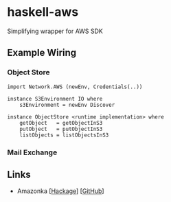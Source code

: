 # haskell-aws

Simplifying wrapper for AWS SDK

## Example Wiring

### Object Store

```
import Network.AWS (newEnv, Credentials(..))

instance S3Environment IO where
    s3Environment = newEnv Discover

instance ObjectStore <runtime implementation> where
    getObject   = getObjectInS3
    putObject   = putObjectInS3
    listObjects = listObjectsInS3
```

### Mail Exchange




## Links

* Amazonka [[Hackage](https://hackage.haskell.org/package/amazonka)] [[GitHub](https://github.com/brendanhay/amazonka)]


